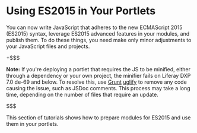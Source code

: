 # Using ES2015 in Your Portlets [](id=using-es2015-in-your-portlets)

You can now write JavaScript that adheres to the new ECMAScript 2015 (ES2015)
syntax, leverage ES2015 advanced features in your modules, and publish them. To
do these things, you need make only minor adjustments to your JavaScript files
and projects. 

+$$$

**Note:** If you're deploying a portlet that requires the JS to be minified, 
either through a dependency or your own project, the minifier fails on Liferay 
DXP 7.0 de-69 and below. To resolve this, use 
[Grunt](https://gruntjs.com/getting-started) 
[uglify](https://www.npmjs.com/package/grunt-contrib-uglify) 
to remove any code causing the issue, such as JSDoc comments. This process may 
take a long time, depending on the number of files that require an update. 

$$$

This section of tutorials shows how to prepare modules for ES2015 and use them 
in your portlets.
